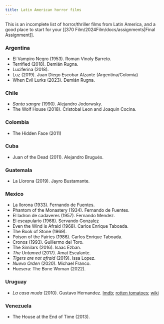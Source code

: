 ```yaml
---
title: Latin American horror films
---
```

This is an incomplete list of horror/thriller films from Latin America, and a good place to start for your [[370 Film/2024Film/docs/assignments|Final Assignment]].

### Argentina

- El Vampiro Negro (1953). Roman Vinoly Barreto.
- Terrified (2018). Demián Rugna. 
- Luciferina (2018). 
- Luz (2019). Juan Diego Escobar Alzante (Argentina/Colomia)
- When Evil Lurks (2023). Demián Rugna.

### Chile

- *Santa sangre* (1990). Alejandro Jodorwsky.
- The Wolf House (2018). Cristobal Leon and Joaquin Cocina.

### Colombia

- The Hidden Face (2011)

### Cuba

- Juan of the Dead (2011). Alejandro Brugués.

### Guatemala

- La Llorona (2019). Jayro Bustamante.

### Mexico

- La llorona (1933). Fernando de Fuentes.
- Phantom of the Monastery (1934). Fernando de Fuentes.
- El ladron de cadaveres (1957). Fernando Mendez.
- El escapulario (1968). Servando Gonzalez
- Even the Wind is Afraid (1968). Carlos Enrique Taboada.
- The Book of Stone (1969).
- Poison of the Fairies (1986). Carlos Enrique Taboada.
- Cronos (1993). Guillermo del Toro.
- The Similars (2016). Isaac Ezban. 
- *The Untamed* (2017). Amat Escalante.
- *Tigers are not afraid* (2019). Issa Lopez. 
- *Nuevo Orden* (2020). Michael Franco. 
- Huesera: The Bone Woman (2022). 

### Uruguay

- *La casa muda* (2010). Gustavo Hernandez. [Imdb](https://www.imdb.com/title/tt1646973/); [rotten tomatoes](https://www.rottentomatoes.com/m/the_silent_house); [wiki](https://en.wikipedia.org/wiki/The_Silent_House_(2010_film))

### Venezuela

- The House at the End of Time (2013). 


